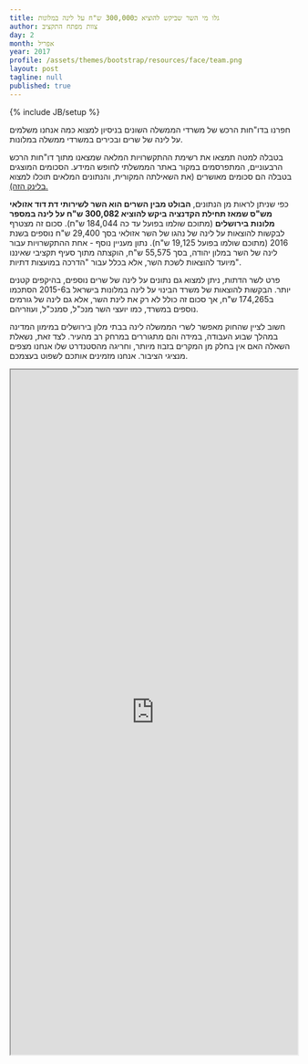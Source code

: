 ```yaml
---
title: גלו מי השר שביקש להוציא כ300,000 ש"ח על לינה במלונות
author: צוות מפתח התקציב
day: 2
month: אפריל
year: 2017
profile: /assets/themes/bootstrap/resources/face/team.png
layout: post
tagline: null
published: true
---
```


{% include JB/setup %}

חפרנו בדו"חות הרכש של משרדי הממשלה השונים בניסיון למצוא כמה אנחנו משלמים על לינה של שרים ובכירים במשרדי ממשלה במלונות. 

בטבלה למטה תמצאו את רשימת ההתקשרויות המלאה שמצאנו מתוך דו"חות הרכש הרבעוניים, המתפרסמים במקור באתר הממשלתי לחופש המידע. הסכומים המוצגים בטבלה הם סכומים מאושרים (את השאילתה המקורית, והנתונים המלאים תוכלו למצוא [בלינק הזה).](http://data.obudget.org/queries/744#table)

כפי שניתן לראות מן הנתונים, **הבולט מבין השרים הוא השר לשירותי דת דוד אזולאי מש"ס שמאז תחילת הקדנציה ביקש להוציא 300,082 ש"ח על לינה במספר מלונות בירושלים** (מתוכם שולמו בפועל עד כה 184,044 ש"ח). סכום זה מצטרף לבקשות להוצאות על לינה של נהגו של השר אזולאי בסך 29,400 ש"ח נוספים בשנת 2016 (מתוכם שולמו בפועל 19,125 ש"ח). נתון מעניין נוסף - אחת ההתקשרויות עבור לינה של השר במלון יהודה, בסך 55,575 ש"ח, הוקצתה מתוך סעיף תקציבי שאיננו מיועד להוצאות לשכת השר, אלא בכלל עבור "הדרכה במועצות דתיות".  

פרט לשר הדתות, ניתן למצוא גם נתונים על לינה של שרים נוספים, בהיקפים קטנים יותר. הבקשות להוצאות של משרד הבינוי על לינה במלונות בישראל ב2015-6 הסתכמו ב174,265 ש"ח, אך סכום זה כולל לא רק את לינת השר, אלא גם לינה של גורמים נוספים במשרד, כמו יועצי השר מנכ"ל, סמנכ"ל, ועוזריהם. 

חשוב לציין שהחוק מאפשר לשרי הממשלה לינה בבתי מלון בירושלים במימון המדינה במהלך שבוע העבודה, במידה והם מתגוררים במרחק רב מהעיר. לצד זאת, נשאלת השאלה האם אין בחלק מן המקרים בזבוז מיותר, וחריגה מהסטנדרט שלו אנחנו מצפים מנציגי הציבור. אנחנו מזמינים אותכם לשפוט בעצמכם.

<iframe width="100%" height="1200px" style="overflow-x:scroll" src="https://docs.google.com/spreadsheets/d/1SY56Nq5fUWuNRBbQBwfVwYjJavtrMR5NV8AVHY2J8Y8/pubhtml?gid=0&amp;single=true&amp;widget=true&amp;headers=false"></iframe>
